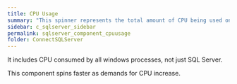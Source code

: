 ```yaml
---
title: CPU Usage
summary: "This spinner represents the total amount of CPU being used on the machine being diagnosed."
sidebar: c_sqlserver_sidebar
permalink: sqlserver_component_cpuusage
folder: ConnectSQLServer
---
```



It includes CPU consumed by all windows processes, not just SQL Server.

This component spins faster as demands for CPU increase.
